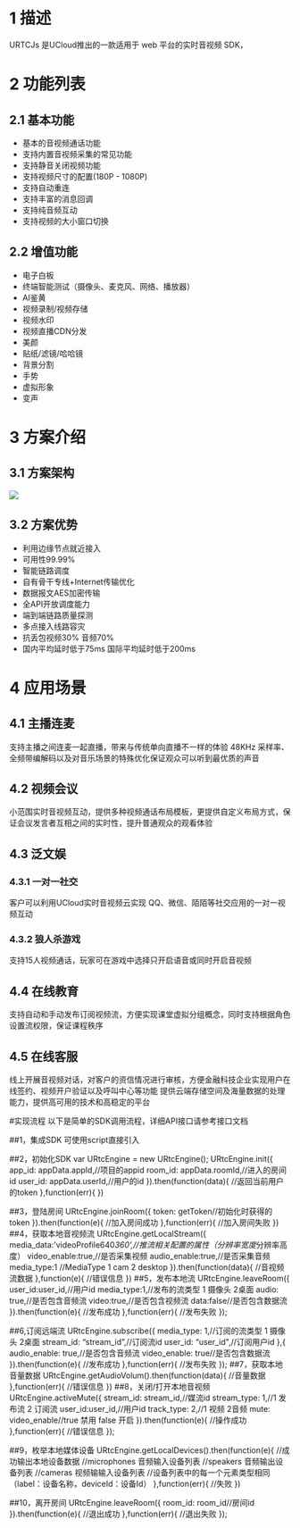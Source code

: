# 1 描述
URTCJs 是UCloud推出的一款适用于 web 平台的实时音视频 SDK，
# 2 功能列表
## 2.1 基本功能
* 基本的音视频通话功能	
* 支持内置音视频采集的常见功能	
* 支持静音关闭视频功能	
* 支持视频尺寸的配置(180P - 1080P)	
* 支持自动重连	
* 支持丰富的消息回调	
* 支持纯音频互动	
* 支持视频的大小窗口切换	
## 2.2 增值功能
* 电子白板
* 终端智能测试（摄像头、麦克风、网络、播放器）
* AI鉴黄
* 视频录制/视频存储
* 视频水印
* 视频直播CDN分发
* 美颜
* 贴纸/滤镜/哈哈镜
* 背景分割
* 手势
* 虚拟形象
* 变声
# 3 方案介绍
## 3.1 方案架构
![](http://urtcwater.cn-bj.ufileos.com/%E5%9B%BE%E7%89%871.png)
## 3.2 方案优势
* 利用边缘节点就近接入
* 可用性99.99%
* 智能链路调度
* 自有骨干专线+Internet传输优化
* 数据报文AES加密传输
* 全API开放调度能力
* 端到端链路质量探测
* 多点接入线路容灾
* 抗丢包视频30% 音频70%
* 国内平均延时低于75ms 国际平均延时低于200ms
# 4 应用场景
## 4.1 主播连麦
支持主播之间连麦一起直播，带来与传统单向直播不一样的体验
48KHz 采样率、全频带编解码以及对音乐场景的特殊优化保证观众可以听到最优质的声音
## 4.2 视频会议
小范围实时音视频互动，提供多种视频通话布局模板，更提供自定义布局方式，保证会议发言者互相之间的实时性，提升普通观众的观看体验
## 4.3 泛文娱
### 4.3.1 一对一社交
客户可以利用UCloud实时音视频云实现 QQ、微信、陌陌等社交应用的一对一视频互动
### 4.3.2 狼人杀游戏
支持15人视频通话，玩家可在游戏中选择只开启语音或同时开启音视频
## 4.4 在线教育
支持自动和手动发布订阅视频流，方便实现课堂虚拟分组概念，同时支持根据角色设置流权限，保证课程秩序
## 4.5 在线客服
线上开展音视频对话，对客户的资信情况进行审核，方便金融科技企业实现用户在线签约、视频开户验证以及呼叫中心等功能
提供云端存储空间及海量数据的处理能力，提供高可用的技术和高稳定的平台

#实现流程
以下是简单的SDK调用流程，详细API接口请参考接口文档

##1，集成SDK
可使用script直接引入
 <script src="urtcsdk-1.0.1.js"></script>


##2，初始化SDK
var URtcEngine = new URtcEngine();
URtcEngine.init({
        app_id: appData.appId,//项目的appid
        room_id: appData.roomId,//进入的房间id
        user_id: appData.userId,//用户的id
    }).then(function(data){
	//返回当前用户的token
	},function(err){
})


##3，登陆房间
URtcEngine.joinRoom({
            token: getToken//初始化时获得的token
        }).then(function(e){
            //加入房间成功
        },function(err){
            //加入房间失败
        })
##4，获取本地音视频流
URtcEngine.getLocalStream({
            media_data:’videoProfile640*360’,//推流相关配置的属性（分辨率宽度*分辨率高度）
            video_enable:true,//是否采集视频
            audio_enable:true,//是否采集音频
            media_type:1 //MediaType 1 cam 2 desktop
        }).then(function(data){
           //音视频流数据
        },function(e){
            //错误信息
        })
##5，发布本地流
URtcEngine.leaveRoom({
            user_id:user_id,//用户id
            media_type:1,//发布的流类型 1 摄像头 2桌面
	audio: true,//是否包含音频流
	video:true,//是否包含视频流
	data:false//是否包含数据流
        }).then(function(e){
            //发布成功
        },function(err){
             //发布失败
        });

##6,订阅远端流
URtcEngine.subscribe({
            media_type: 1,//订阅的流类型 1 摄像头 2桌面
	stream_id: “stream_id”,//订阅流id
	user_id: “user_id",//订阅用户id
        },{
	audio_enable: true,//是否包含音频流
	video_enable: true//是否包含数据流
}).then(function(e){
            //发布成功
        },function(err){
             //发布失败
        });
##7，获取本地音量数据
URtcEngine.getAudioVolum().then(function(data){
               //音量数据
         },function(err){
	//错误信息
})
##8，关闭/打开本地音视频
URtcEngine.activeMute({
            stream_id: stream_id,//媒流id
            stream_type: 1,//1 发布流 2 订阅流
            user_id:user_id,//用户id
            track_type: 2,//1 视频 2音频
            mute: video_enable//true 禁用 false 开启
        }).then(function(e){
	//操作成功
	},function(err){
	//错误信息
});

##9，枚举本地媒体设备
URtcEngine.getLocalDevices().then(function(e){
    //成功输出本地设备数据
  	 //microphones 音频输入设备列表	
	//speakers 音频输出设备列表
	//cameras 视频输输入设备列表
	//设备列表中的每一个元素类型相同（label：设备名称，deviceId：设备Id）	
},function(err){
    //失败
})

##10，离开房间
URtcEngine.leaveRoom({
            room_id: room_id//房间id
        }).then(function(e){
            //退出成功
        },function(err){
             //退出失败
        });